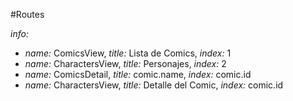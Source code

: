 #Routes

*info:*
  * *name:* ComicsView, *title:* Lista de Comics, *index:* 1
  * *name:* CharactersView, *title:* Personajes, *index:* 2
  * *name:* ComicsDetail, *title:* comic.name, *index:* comic.id
  * *name:* CharactersView, *title:* Detalle del Comic, *index:* comic.id
